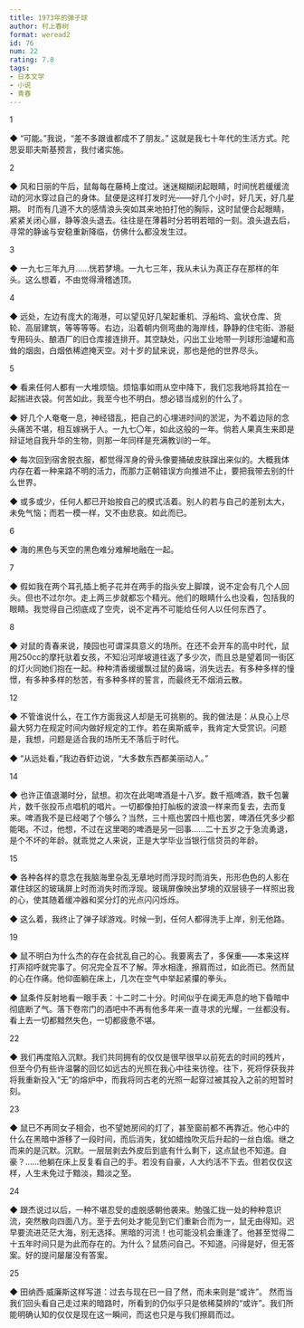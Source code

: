 ```yaml
---
title: 1973年的弹子球
author: 村上春树
format: weread2
id: 76
num: 22
rating: 7.8
tags:
- 日本文学
- 小说
- 青春
---
```


1

◆ “可能。”我说，“差不多跟谁都成不了朋友。”
这就是我七十年代的生活方式。陀思妥耶夫斯基预言，我付诸实施。


2

◆ 风和日丽的午后，鼠每每在藤椅上度过。迷迷糊糊闭起眼睛，时间恍若缓缓流动的河水穿过自己的身体。鼠便是这样打发时光——好几个小时，好几天，好几星期。
时而有几道不大的感情浪头突如其来地拍打他的胸际，这时鼠便合起眼睛，紧紧关闭心扉，静等浪头退去。往往是在薄暮时分若明若暗的一刻。浪头退去后，寻常的静谧与安稳重新降临，仿佛什么都没发生过。


3

◆ 一九七三年九月……恍若梦境。一九七三年，我从未认为真正存在那样的年头。这么想着，不由觉得滑稽透顶。


4

◆ 远处，左边有庞大的海港，可以望见好几架起重机、浮船坞、盒状仓库、货轮、高层建筑，等等等等。右边，沿着朝内侧弯曲的海岸线，静静的住宅街、游艇专用码头、酿酒厂的旧仓库接连排开。其空缺处，闪出工业地带一列球形油罐和高耸的烟囱，白烟依稀遮掩天空。对十岁的鼠来说，那也是他的世界尽头。


5

◆ 看来任何人都有一大堆烦恼。烦恼事如雨从空中降下，我们忘我地将其拾在一起揣进衣袋。何苦如此，我至今也不明白。想必错当成别的什么了。

◆ 好几个人奄奄一息，神经错乱，把自己的心埋进时间的淤泥，为不着边际的念头痛苦不堪，相互嫁祸于人。一九七〇年，如此这般的一年。倘若人果真生来即是辩证地自我升华的生物，则那一年同样是充满教训的一年。

◆ 每次回到宿舍脱衣服，都觉得浑身的骨头像要捅破皮肤蹿出来似的。大概我体内存在着一种来路不明的活力，而那力正朝错误方向推进不止，要把我带去别的什么世界。

◆ 或多或少，任何人都已开始按自己的模式活着。别人的若与自己的差别太大，未免气恼；而若一模一样，又不由悲哀。如此而已。


6

◆ 海的黑色与天空的黑色难分难解地融在一起。


7

◆ 假如我在两个耳孔插上栀子花并在两手的指头安上脚蹼，说不定会有几个人回头。但也不过尔尔。走上两三步就都忘个精光。他们的眼睛什么也没看，包括我的眼睛。我觉得自己彻底成了空壳，说不定再不可能给任何人以任何东西了。


8

◆ 对鼠的青春来说，陵园也可谓深具意义的场所。在还不会开车的高中时代，鼠用250cc的摩托驮着女孩，不知沿河岸坡道往返了多少次，而且总是望着同一街区的灯火同她们抱在一起。种种清香缓缓飘过鼠的鼻端，消失远去。有多种多样的憧憬，有多种多样的愁苦，有多种多样的誓言，而最终无不烟消云散。


12

◆ 不管谁说什么，在工作方面我这人却是无可挑剔的。我的做法是：从良心上尽最大努力在规定时间内做好规定的工作。若在奥斯威辛，我肯定大受赏识。问题是，我想，问题是适合我的场所无不落后于时代。

◆ “从远处看，”我边吞虾边说，“大多数东西都美丽动人。”


14

◆ 也许正值退潮时分，鼠想。初次在此喝啤酒是十八岁。数千瓶啤酒，数千包薯片，数千张投币点唱机的唱片。一切都像拍打舢板的波浪一样来而复去，去而复来。啤酒我不是已经喝了个够么？当然，三十瓶也罢四十瓶也罢，啤酒任凭多少都能喝。不过，他想，不过在这里喝的啤酒是另一回事……二十五岁之于急流勇退，是个不坏的年龄。就乖觉之人来说，正是大学毕业当银行信贷员的年龄。


15

◆ 各种各样的意念在我脑海里杂乱无章地时而浮现时而消失，形形色色的人影在罩住球区的玻璃屏上时而消失时而浮现。玻璃屏像映出梦境的双层镜子一样照出我的心，使其随着缓冲器和奖分灯的光点闪闪烁烁。

◆ 这么着，我终止了弹子球游戏。时候一到，任何人都得洗手上岸，别无他路。


19

◆ 鼠不明白为什么杰的存在会扰乱自己的心。我要离去了，多保重——本来这样打声招呼就完事了。何况完全互不了解。萍水相逢，擦肩而过，如此而已。然而鼠的心在作痛。他仰面躺在床上，几次在空气中举起紧攥的拳头。

◆ 鼠条件反射地看一眼手表：十二时二十分。时间似乎在阒无声息的地下昏暗中彻底断了气。落下卷帘门的酒吧中不再有他多年来一直寻求的光耀，一丝都没有。看上去一切都黯然失色，一切都疲惫不堪。


22

◆ 我们再度陷入沉默。我们共同拥有的仅仅是很早很早以前死去的时间的残片，但至今仍有些许温馨的回忆如远古的光照在我心中往来彷徨。往下，死将俘获我并将我重新投入“无”的熔炉中，而我将同古老的光照一起穿过被其投入之前的短暂时刻。


23

◆ 鼠已不再同女子相会，也不望她房间的灯了，甚至窗前都不再靠近。他心中的什么在黑暗中游移了一段时间，而后消失，犹如蜡烛吹灭后升起的一丝白烟。继之而来的是沉默。沉默。一层层剥去外皮后到底有什么剩下，这点鼠也不知道。自豪？……他躺在床上反复看自己的手。若没有自豪，人大约活不下去。但若仅仅这样，人生未免过于黯淡，黯淡之至。


24

◆ 跟杰说过以后，一种不堪忍受的虚脱感朝他袭来。勉强汇拢一处的种种意识流，突然散向四面八方。至于去何处才能见到它们重新合而为一，鼠无由得知。迟早要流进茫茫大海，别无选择。黑暗的河流！也可能没机会重逢了。他甚至觉得二十五年时间只是为此而存在的。为什么？鼠质问自己。不知道。问得是好，但无答案。好的提问屡屡没有答案。


25

◆ 田纳西·威廉斯这样写道：过去与现在已一目了然，而未来则是“或许”。
然而当我们回头看自己走过来的暗路时，所看到的仍似乎只是依稀莫辨的“或许”。我们所能明确认知的仅仅是现在这一瞬间，而这也只是与我们擦肩而过。
